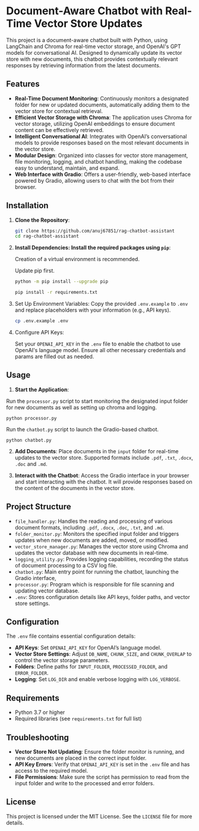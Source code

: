 # Document-Aware Chatbot with Real-Time Vector Store Updates

This project is a document-aware chatbot built with Python, using LangChain and Chroma for real-time vector storage, and OpenAI's GPT models for conversational AI. Designed to dynamically update its vector store with new documents, this chatbot provides contextually relevant responses by retrieving information from the latest documents.

## Features

- **Real-Time Document Monitoring**: Continuously monitors a designated folder for new or updated documents, automatically adding them to the vector store for contextual retrieval.
- **Efficient Vector Storage with Chroma**: The application uses Chroma for vector storage, utilizing OpenAI embeddings to ensure document content can be effectively retrieved.
- **Intelligent Conversational AI**: Integrates with OpenAI’s conversational models to provide responses based on the most relevant documents in the vector store.
- **Modular Design**: Organized into classes for vector store management, file monitoring, logging, and chatbot handling, making the codebase easy to understand, maintain, and expand.
- **Web Interface with Gradio**: Offers a user-friendly, web-based interface powered by Gradio, allowing users to chat with the bot from their browser.

## Installation

1. **Clone the Repository**:
   ```bash
   git clone https://github.com/anuj67851/rag-chatbot-assistant
   cd rag-chatbot-assistant
   ```

2. **Install Dependencies: Install the required packages using ```pip```**:
  
    Creation of a virtual environment is recommended.
   
    Update pip first.

   ```bash
   python -m pip install --upgrade pip
   ```

    ```bash
    pip install -r requirements.txt
    ```

3. Set Up Environment Variables: Copy the provided ```.env.example``` to ```.env``` and replace placeholders with your information (e.g., API keys).

    ```bash
    cp .env.example .env
    ```

4. Configure API Keys:

    Set your ```OPENAI_API_KEY``` in the ```.env``` file to enable the chatbot to use OpenAI's language model.
    Ensure all other necessary credentials and params are filled out as needed.
## Usage

1. **Start the Application**: 

Run the `processor.py` script to start monitoring the designated input folder for new documents as well as setting up chroma and logging.

    python processor.py


Run the `chatbot.py` script to launch the Gradio-based chatbot.

    python chatbot.py

2. **Add Documents**: Place documents in the `input` folder for real-time updates to the vector store. Supported formats include `.pdf`, `.txt`, `.docx`, `.doc` and `.md`.

3. **Interact with the Chatbot**: Access the Gradio interface in your browser and start interacting with the chatbot. It will provide responses based on the content of the documents in the vector store.

## Project Structure

- `file_handler.py`: Handles the reading and processing of various document formats, including `.pdf`, `.docx`, `.doc`, `.txt`, and `.md`.
- `folder_monitor.py`: Monitors the specified input folder and triggers updates when new documents are added, moved, or modified.
- `vector_store_manager.py`: Manages the vector store using Chroma and updates the vector database with new documents in real-time.
- `logging_utility.py`: Provides logging capabilities, recording the status of document processing to a CSV log file.
- `chatbot.py`: Main entry point for running the chatbot, launching the Gradio interface, 
- `processor.py`: Program which is responsible for file scanning and updating vector database.
- `.env`: Stores configuration details like API keys, folder paths, and vector store settings.

## Configuration

The `.env` file contains essential configuration details:

- **API Keys**: Set `OPENAI_API_KEY` for OpenAI’s language model.
- **Vector Store Settings**: Adjust `DB_NAME`, `CHUNK_SIZE`, and `CHUNK_OVERLAP` to control the vector storage parameters.
- **Folders**: Define paths for `INPUT_FOLDER`, `PROCESSED_FOLDER`, and `ERROR_FOLDER`.
- **Logging**: Set `LOG_DIR` and enable verbose logging with `LOG_VERBOSE`.

## Requirements

- Python 3.7 or higher
- Required libraries (see `requirements.txt` for full list)

## Troubleshooting

- **Vector Store Not Updating**: Ensure the folder monitor is running, and new documents are placed in the correct input folder.
- **API Key Errors**: Verify that `OPENAI_API_KEY` is set in the `.env` file and has access to the required model.
- **File Permissions**: Make sure the script has permission to read from the input folder and write to the processed and error folders.

## License

This project is licensed under the MIT License. See the `LICENSE` file for more details.
